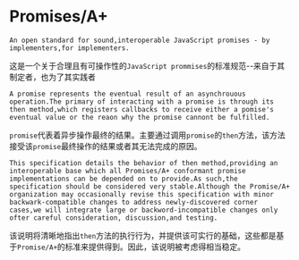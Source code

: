 # Promises/A+

`An open standard for sound,interoperable JavaScript promises - by implementers,for implementers.`

这是一个关于合理且有可操作性的`JavaScript prommises`的标准规范--来自于其制定者，也为了其实践者

`A promise represents the eventual result of an asynchrouous operation.The primary of interacting with a promise is through its then method,which registers callbacks to receive either a pomise's eventual value or the reaon why the promise cannont be fulfilled.`

`promise`代表着异步操作最终的结果。主要通过调用`promise`的`then`方法，该方法接受该`promise`最终操作的结果或者其无法完成的原因。

`This specification details the behavior of then method,providing an interoperable base which all Promises/A+ conformant promise implementations can be depended on to provide.As such,the specification should be considered very stable.Although the Promise/A+ organization may occasionally revise this specification with minor backwark-compatible changes to address newly-discovered corner cases,we will integrate large or backword-incompatible changes only ofter careful consideration, discussion,and testing.`

该说明将清晰地指出`then`方法的执行行为，并提供该可实行的基础，这些都是基于`Promise/A+`的标准来提供得到。因此，该说明被考虑得相当稳定。